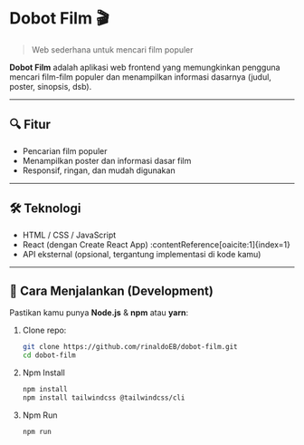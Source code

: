 # Dobot Film 🎬

> Web sederhana untuk mencari film populer

**Dobot Film** adalah aplikasi web frontend yang memungkinkan pengguna mencari film-film populer dan menampilkan informasi dasarnya (judul, poster, sinopsis, dsb).

---

## 🔍 Fitur

- Pencarian film populer
- Menampilkan poster dan informasi dasar film
- Responsif, ringan, dan mudah digunakan

---

## 🛠️ Teknologi

- HTML / CSS / JavaScript
- React (dengan Create React App) :contentReference[oaicite:1]{index=1}
- API eksternal (opsional, tergantung implementasi di kode kamu)

---

## 🚀 Cara Menjalankan (Development)

Pastikan kamu punya **Node.js** & **npm** atau **yarn**:

1. Clone repo:
   ```bash
   git clone https://github.com/rinaldoEB/dobot-film.git
   cd dobot-film

2. Npm Install
   ```bash
   npm install
   npm install tailwindcss @tailwindcss/cli

3. Npm Run
   ```bash
   npm run
   
